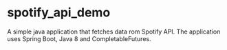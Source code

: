 # spotify_api_demo

A simple java application that fetches data rom Spotify API. The application uses Spring Boot, Java 8 and CompletableFutures. 
